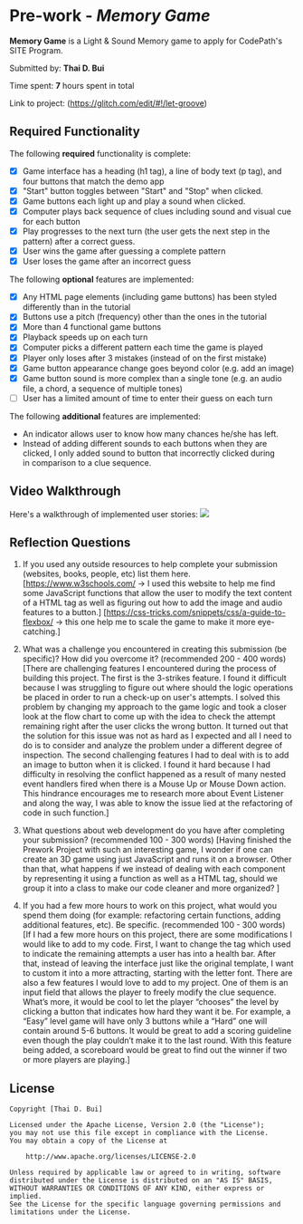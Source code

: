 # Pre-work - *Memory Game*

**Memory Game** is a Light & Sound Memory game to apply for CodePath's SITE Program. 

Submitted by: **Thai D. Bui**

Time spent: **7** hours spent in total

Link to project: (https://glitch.com/edit/#!/let-groove)

## Required Functionality

The following **required** functionality is complete:

* [X] Game interface has a heading (h1 tag), a line of body text (p tag), and four buttons that match the demo app
* [X] "Start" button toggles between "Start" and "Stop" when clicked. 
* [X] Game buttons each light up and play a sound when clicked. 
* [X] Computer plays back sequence of clues including sound and visual cue for each button
* [X] Play progresses to the next turn (the user gets the next step in the pattern) after a correct guess. 
* [X] User wins the game after guessing a complete pattern
* [X] User loses the game after an incorrect guess

The following **optional** features are implemented:

* [X] Any HTML page elements (including game buttons) has been styled differently than in the tutorial
* [X] Buttons use a pitch (frequency) other than the ones in the tutorial
* [X] More than 4 functional game buttons
* [X] Playback speeds up on each turn
* [X] Computer picks a different pattern each time the game is played
* [X] Player only loses after 3 mistakes (instead of on the first mistake)
* [X] Game button appearance change goes beyond color (e.g. add an image)
* [X] Game button sound is more complex than a single tone (e.g. an audio file, a chord, a sequence of multiple tones)
* [ ] User has a limited amount of time to enter their guess on each turn

The following **additional** features are implemented:

- An indicator allows user to know how many chances he/she has left.
- Instead of adding different sounds to each buttons when they are clicked, I only added sound to button that incorrectly clicked during  
  in comparison to a clue sequence.

## Video Walkthrough

Here's a walkthrough of implemented user stories:
![](your-link-here)


## Reflection Questions
1. If you used any outside resources to help complete your submission (websites, books, people, etc) list them here. 
[https://www.w3schools.com/ -> I used this website to help me find some JavaScript functions that allow the user to modify the text content of a HTML tag as well as figuring out how to add the image and audio features to a button.]
[https://css-tricks.com/snippets/css/a-guide-to-flexbox/ -> this one help me to scale the game to make it more eye-catching.]
2. What was a challenge you encountered in creating this submission (be specific)? How did you overcome it? (recommended 200 - 400 words) 
[There are challenging features I encountered during the process of building this project. The first is the 3-strikes feature. I found it difficult because I was struggling to figure out where should the logic operations be placed in order to run a check-up on user's attempts. I solved this problem by changing my approach to the game logic and took a closer look at the flow chart to come up with the idea to check the attempt remaining right after the user clicks the wrong button. It turned out that the solution for this issue was not as hard as I expected and all I need to do is to consider and analyze the problem under a different degree of inspection. The second challenging features I had to deal with is to add an image to button when it is clicked. I found it hard because I had difficulty in resolving the conflict happened as a result of many nested event handlers fired when there is a Mouse Up or Mouse Down action. This hindrance encourages me to research more about Event Listener and along the way, I was able to know the issue lied at the refactoring of code in such function.]

3. What questions about web development do you have after completing your submission? (recommended 100 - 300 words) 
[Having finished the Prework Project with such an interesting game, I wonder if one can create an 3D game using just JavaScript and runs it on a browser. Other than that, what happens if we instead of dealing with each component by representing it using a function as well as a HTML tag, should we group it into a class to make our code cleaner and more organized? ]

4. If you had a few more hours to work on this project, what would you spend them doing (for example: refactoring certain functions, adding additional features, etc). Be specific. (recommended 100 - 300 words) 
[If I had a few more hours on this project, there are some modifications I would like to add to my code. First, I want to change the tag which used to indicate the remaining attempts a user has into a health bar. After that, instead of leaving the interface just like the original template, I want to custom it into a more attracting, starting with the letter font. There are also a few features I would love to add to my project. One of them is an input field that allows the player to freely modify the clue sequence. What’s more, it would be cool to let the player “chooses” the level by clicking a button that indicates how hard they want it be. For example, a “Easy” level game will have only 3 buttons while a “Hard” one will contain around 5-6 buttons. It would be great to add a scoring guideline even though the play couldn’t make it to the last round. With this feature being added, a scoreboard would be great to find out the winner if two or more players are playing.]



## License

    Copyright [Thai D. Bui]

    Licensed under the Apache License, Version 2.0 (the "License");
    you may not use this file except in compliance with the License.
    You may obtain a copy of the License at

        http://www.apache.org/licenses/LICENSE-2.0

    Unless required by applicable law or agreed to in writing, software
    distributed under the License is distributed on an "AS IS" BASIS,
    WITHOUT WARRANTIES OR CONDITIONS OF ANY KIND, either express or implied.
    See the License for the specific language governing permissions and
    limitations under the License.
